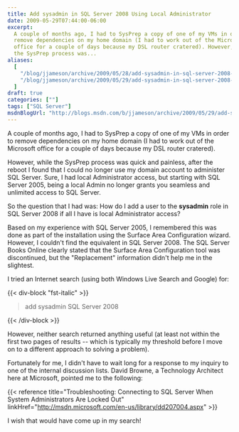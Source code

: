 ```yaml
---
title: Add sysadmin in SQL Server 2008 Using Local Administrator
date: 2009-05-29T07:44:00-06:00
excerpt:
  A couple of months ago, I had to SysPrep a copy of one of my VMs in order to
  remove dependencies on my home domain (I had to work out of the Microsoft
  office for a couple of days because my DSL router cratered). However, while
  the SysPrep process was...
aliases:
  [
    "/blog/jjameson/archive/2009/05/28/add-sysadmin-in-sql-server-2008-using-local-administrator.aspx",
    "/blog/jjameson/archive/2009/05/29/add-sysadmin-in-sql-server-2008-using-local-administrator.aspx",
  ]
draft: true
categories: [""]
tags: ["SQL Server"]
msdnBlogUrl: "http://blogs.msdn.com/b/jjameson/archive/2009/05/29/add-sysadmin-in-sql-server-2008-using-local-administrator.aspx"
---
```


A couple of months ago, I had to SysPrep a copy of one of my VMs in order to
remove dependencies on my home domain (I had to work out of the Microsoft office
for a couple of days because my DSL router cratered).

However, while the SysPrep process was quick and painless, after the reboot I
found that I could no longer use my domain account to administer SQL Server.
Sure, I had local Administrator access, but starting with SQL Server 2005, being
a local Admin no longer grants you seamless and unlimited access to SQL Server.

So the question that I had was: How do I add a user to the **sysadmin** role in
SQL Server 2008 if all I have is local Administrator access?

Based on my experience with SQL Server 2005, I remembered this was done as part
of the installation using the Surface Area Configuration wizard. However, I
couldn't find the equivalent in SQL Server 2008. The SQL Server Books Online
clearly stated that the Surface Area Configuration tool was discontinued, but
the "Replacement" information didn't help me in the slightest.

I tried an Internet search (using both Windows Live Search and Google) for:

{{< div-block "fst-italic" >}}

> add sysadmin SQL Server 2008

{{< /div-block >}}

However, neither search returned anything useful (at least not within the first
two pages of results -- which is typically my threshold before I move on to a
different approach to solving a problem).

Fortunately for me, I didn't have to wait long for a response to my inquiry to
one of the internal discussion lists. David Browne, a Technology Architect here
at Microsoft, pointed me to the following:

{{< reference
title="Troubleshooting: Connecting to SQL Server When System Administrators Are Locked Out"
linkHref="http://msdn.microsoft.com/en-us/library/dd207004.aspx" >}}

I wish that would have come up in my search!

